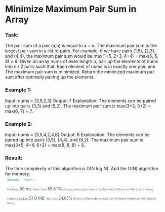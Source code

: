 # Minimize Maximum Pair Sum in Array

### Task: 

The pair sum of a pair (a,b) is equal to a + b. The maximum pair sum is the largest pair sum in a list of pairs.
For example, if we have pairs (1,5), (2,3), and (4,4), the maximum pair sum would be 
max(1+5, 2+3, 4+4) = max(6, 5, 8) = 8.
Given an array nums of even length n, pair up the elements of nums into n / 2 pairs such that:
Each element of nums is in exactly one pair, and
The maximum pair sum is minimized.
Return the minimized maximum pair sum after optimally pairing up the elements.

### Example 1:

Input: nums = [3,5,2,3]
Output: 7
Explanation: The elements can be paired up into pairs (3,3) and (5,2).
The maximum pair sum is max(3+3, 5+2) = max(6, 7) = 7.

### Example 2:

Input: nums = [3,5,4,2,4,6]
Output: 8
Explanation: The elements can be paired up into pairs (3,5), (4,4), and (6,2).
The maximum pair sum is max(3+5, 4+4, 6+2) = max(8, 8, 8) = 8.

### Result:

The time complexity of this algorithm is O(N log N). And the O(N) algorithm for memory.
![img.png](img.png)